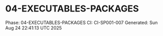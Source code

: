 # 04-EXECUTABLES-PACKAGES
Phase: 04-EXECUTABLES-PACKAGES
CI: CI-SP001-007
Generated: Sun Aug 24 22:41:13 UTC 2025
